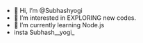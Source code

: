 - 👋 Hi, I’m @Subhashyogi
- 👀 I’m interested in EXPLORING new codes. 
- 🌱 I’m currently learning Node.js
- insta  Subhash__yogi_

<!---
Subhashyogi/Subhashyogi is a ✨ special ✨ repository because its `README.md` (this file) appears on your GitHub profile.
You can click the Preview link to take a look at your changes.
--->
